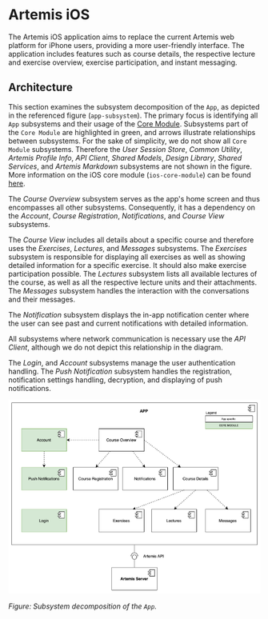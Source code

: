 # Artemis iOS

The Artemis iOS application aims to replace the current Artemis web platform for iPhone users, providing a more user-friendly interface.
The application includes features such as course details, the respective lecture and exercise overview, exercise participation, and instant messaging. 

## Architecture

This section examines the subsystem decomposition of the `App`, as depicted in the referenced figure (`app-subsystem`).
The primary focus is identifying all `App` subsystems and their usage of the [Core Module](https://github.com/ls1intum/artemis-ios-core-modules/blob/main/README.md).
Subsystems part of the `Core Module` are highlighted in green, and arrows illustrate relationships between subsystems.
For the sake of simplicity, we do not show all `Core Module` subsystems.
Therefore the *User Session Store*, *Common Utility*, *Artemis Profile Info*, *API Client*, *Shared Models*, *Design Library*, *Shared Services*, and *Artemis Markdown* subsystems are not shown in the figure.
More information on the iOS core module (`ios-core-module`) can be found [here](https://github.com/ls1intum/artemis-ios-core-modules/blob/main/README.md).

The *Course Overview* subsystem serves as the app's home screen and thus encompasses all other subsystems.
Consequently, it has a dependency on the *Account*, *Course Registration*, *Notifications*, and *Course View* subsystems.

The *Course View* includes all details about a specific course and therefore uses the *Exercises*, *Lectures*, and *Messages* subsystems.
The *Exercises* subsystem is responsible for displaying all exercises as well as showing detailed information for a specific exercise.
It should also make exercise participation possible.
The *Lectures* subsystem lists all available lectures of the course, as well as all the respective lecture units and their attachments.
The *Messages* subsystem handles the interaction with the conversations and their messages.

The *Notification* subsystem displays the in-app notification center where the user can see past and current notifications with detailed information.

All subsystems where network communication is necessary use the *API Client*, although we do not depict this relationship in the diagram.

The *Login*, and *Account* subsystems manage the user authentication handling.
The *Push Notification* subsystem handles the registration, notification settings handling, decryption, and displaying of push notifications.

![Subsystem decomposition of the App](docs/APP-subsystem.png)

*Figure: Subsystem decomposition of the `App`.*
